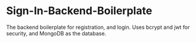 # Sign-In-Backend-Boilerplate
The backend boilerplate for registration, and login. Uses bcrypt and jwt for security, and MongoDB as the database.
